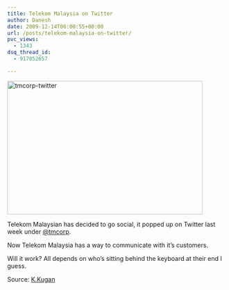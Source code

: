 ```yaml
---
title: Telekom Malaysia on Twitter
author: Danesh
date: 2009-12-14T06:00:55+00:00
url: /posts/telekom-malaysia-on-twitter/
pvc_views:
  - 1343
dsq_thread_id:
  - 917852657

---
```

[<img loading="lazy" class="alignnone size-medium wp-image-1893" title="tmcorp-twitter" src="/wp-content/uploads/2009/12/tmcorp-twitter-450x308.png" alt="tmcorp-twitter" width="450" height="308" srcset="/wp-content/uploads/2009/12/tmcorp-twitter-450x308.png 450w, /wp-content/uploads/2009/12/tmcorp-twitter.png 793w" sizes="(max-width: 450px) 100vw, 450px" />][1]

Telekom Malaysian has decided to go social, it popped up on Twitter last week under [@tmcorp][2].

Now Telekom Malaysia has a way to communicate with it&#8217;s customers.

Will it work? All depends on who&#8217;s sitting behind the keyboard at their end I guess.

Source: [K.Kugan][3]

 [1]: /wp-content/uploads/2009/12/tmcorp-twitter.png
 [2]: http://twitter.com/tmcorp
 [3]: http://www.malaysianwireless.com/2009/12/telekom-malaysia-on-twitter.html
